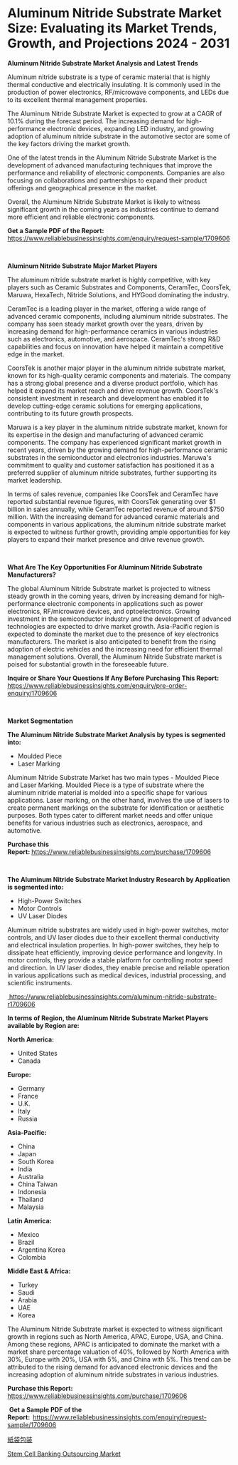 <p><h1>Aluminum Nitride Substrate Market Size: Evaluating its Market Trends, Growth, and Projections 2024 - 2031</h1></p><p><strong>Aluminum Nitride Substrate Market Analysis and Latest Trends</strong></p>
<p><p>Aluminum nitride substrate is a type of ceramic material that is highly thermal conductive and electrically insulating. It is commonly used in the production of power electronics, RF/microwave components, and LEDs due to its excellent thermal management properties.</p><p>The Aluminum Nitride Substrate Market is expected to grow at a CAGR of 10.1% during the forecast period. The increasing demand for high-performance electronic devices, expanding LED industry, and growing adoption of aluminum nitride substrate in the automotive sector are some of the key factors driving the market growth.</p><p>One of the latest trends in the Aluminum Nitride Substrate Market is the development of advanced manufacturing techniques that improve the performance and reliability of electronic components. Companies are also focusing on collaborations and partnerships to expand their product offerings and geographical presence in the market.</p><p>Overall, the Aluminum Nitride Substrate Market is likely to witness significant growth in the coming years as industries continue to demand more efficient and reliable electronic components.</p></p>
<p><strong>Get a Sample PDF of the Report:&nbsp;</strong> <a href="https://www.reliablebusinessinsights.com/enquiry/request-sample/1709606">https://www.reliablebusinessinsights.com/enquiry/request-sample/1709606</a></p>
<p>&nbsp;</p>
<p><strong>Aluminum Nitride Substrate Major Market Players</strong></p>
<p><p>The aluminum nitride substrate market is highly competitive, with key players such as Ceramic Substrates and Components, CeramTec, CoorsTek, Maruwa, HexaTech, Nitride Solutions, and HYGood dominating the industry. </p><p>CeramTec is a leading player in the market, offering a wide range of advanced ceramic components, including aluminum nitride substrates. The company has seen steady market growth over the years, driven by increasing demand for high-performance ceramics in various industries such as electronics, automotive, and aerospace. CeramTec's strong R&D capabilities and focus on innovation have helped it maintain a competitive edge in the market.</p><p>CoorsTek is another major player in the aluminum nitride substrate market, known for its high-quality ceramic components and materials. The company has a strong global presence and a diverse product portfolio, which has helped it expand its market reach and drive revenue growth. CoorsTek's consistent investment in research and development has enabled it to develop cutting-edge ceramic solutions for emerging applications, contributing to its future growth prospects.</p><p>Maruwa is a key player in the aluminum nitride substrate market, known for its expertise in the design and manufacturing of advanced ceramic components. The company has experienced significant market growth in recent years, driven by the growing demand for high-performance ceramic substrates in the semiconductor and electronics industries. Maruwa's commitment to quality and customer satisfaction has positioned it as a preferred supplier of aluminum nitride substrates, further supporting its market leadership.</p><p>In terms of sales revenue, companies like CoorsTek and CeramTec have reported substantial revenue figures, with CoorsTek generating over $1 billion in sales annually, while CeramTec reported revenue of around $750 million. With the increasing demand for advanced ceramic materials and components in various applications, the aluminum nitride substrate market is expected to witness further growth, providing ample opportunities for key players to expand their market presence and drive revenue growth.</p></p>
<p>&nbsp;</p>
<p><strong>What Are The Key Opportunities For Aluminum Nitride Substrate Manufacturers?</strong></p>
<p><p>The global Aluminum Nitride Substrate market is projected to witness steady growth in the coming years, driven by increasing demand for high-performance electronic components in applications such as power electronics, RF/microwave devices, and optoelectronics. Growing investment in the semiconductor industry and the development of advanced technologies are expected to drive market growth. Asia-Pacific region is expected to dominate the market due to the presence of key electronics manufacturers. The market is also anticipated to benefit from the rising adoption of electric vehicles and the increasing need for efficient thermal management solutions. Overall, the Aluminum Nitride Substrate market is poised for substantial growth in the foreseeable future.</p></p>
<p><strong>Inquire or Share Your Questions If Any Before Purchasing This Report:</strong> <a href="https://www.reliablebusinessinsights.com/enquiry/pre-order-enquiry/1709606">https://www.reliablebusinessinsights.com/enquiry/pre-order-enquiry/1709606</a></p>
<p>&nbsp;</p>
<p><strong>Market Segmentation</strong></p>
<p><strong>The Aluminum Nitride Substrate Market Analysis by types is segmented into:</strong></p>
<p><ul><li>Moulded Piece</li><li>Laser Marking</li></ul></p>
<p><p>Aluminum Nitride Substrate Market has two main types - Moulded Piece and Laser Marking. Moulded Piece is a type of substrate where the aluminum nitride material is molded into a specific shape for various applications. Laser marking, on the other hand, involves the use of lasers to create permanent markings on the substrate for identification or aesthetic purposes. Both types cater to different market needs and offer unique benefits for various industries such as electronics, aerospace, and automotive.</p></p>
<p><strong>Purchase this Report:&nbsp;</strong><a href="https://www.reliablebusinessinsights.com/purchase/1709606">https://www.reliablebusinessinsights.com/purchase/1709606</a></p>
<p>&nbsp;</p>
<p><strong>The Aluminum Nitride Substrate Market Industry Research by Application is segmented into:</strong></p>
<p><ul><li>High-Power Switches</li><li>Motor Controls</li><li>UV Laser Diodes</li></ul></p>
<p><p>Aluminum nitride substrates are widely used in high-power switches, motor controls, and UV laser diodes due to their excellent thermal conductivity and electrical insulation properties. In high-power switches, they help to dissipate heat efficiently, improving device performance and longevity. In motor controls, they provide a stable platform for controlling motor speed and direction. In UV laser diodes, they enable precise and reliable operation in various applications such as medical devices, industrial processing, and scientific instruments.</p></p>
<p><a href="https://www.reliablebusinessinsights.com/aluminum-nitride-substrate-r1709606">&nbsp;https://www.reliablebusinessinsights.com/aluminum-nitride-substrate-r1709606</a></p>
<p><strong>In terms of Region, the Aluminum Nitride Substrate Market Players available by Region are:</strong></p>
<p>
    <p> <strong> North America: </strong>
        <ul>
            <li>United States</li>
            <li>Canada</li>
        </ul>
        </p> 
    <p> <strong> Europe: </strong>
        <ul>
            <li>Germany</li>
            <li>France</li>
            <li>U.K.</li>
            <li>Italy</li>
            <li>Russia</li>
        </ul>
        </p> 
    <p> <strong> Asia-Pacific: </strong>
        <ul>
            <li>China</li>
            <li>Japan</li>
            <li>South Korea</li>
            <li>India</li>
            <li>Australia</li>
            <li>China Taiwan</li>
            <li>Indonesia</li>
            <li>Thailand</li>
            <li>Malaysia</li>
        </ul>
        </p> 
    <p> <strong> Latin America: </strong>
        <ul>
            <li>Mexico</li>
            <li>Brazil</li>
            <li>Argentina Korea</li>
            <li>Colombia</li>
        </ul>
        </p> 
    <p> <strong> Middle East & Africa: </strong>
        <ul>
            <li>Turkey</li>
            <li>Saudi</li>
            <li>Arabia</li>
            <li>UAE</li>
            <li>Korea</li>
        </ul>
    </p>
    </p>
<p><p>The Aluminum Nitride Substrate market is expected to witness significant growth in regions such as North America, APAC, Europe, USA, and China. Among these regions, APAC is anticipated to dominate the market with a market share percentage valuation of 40%, followed by North America with 30%, Europe with 20%, USA with 5%, and China with 5%. This trend can be attributed to the rising demand for advanced electronic devices and the increasing adoption of aluminum nitride substrates in various industries.</p></p>
<p><strong>Purchase this Report: </strong><a href="https://www.reliablebusinessinsights.com/purchase/1709606">https://www.reliablebusinessinsights.com/purchase/1709606</a></p>
<p>&nbsp;<strong>Get a Sample PDF of the Report:&nbsp;&nbsp;</strong><a href="https://www.reliablebusinessinsights.com/enquiry/request-sample/1709606">https://www.reliablebusinessinsights.com/enquiry/request-sample/1709606</a></p>
<p><strong></strong></p>
<p><p><a href="https://github.com/mathieurico66/Market-Research-Report-List-2/blob/main/8634502184893.md">紙袋包装</a></p><p><a href="https://issuu.com/reportprime-2/docs/stem-cell-banking-outsourcing-market-size-2030.ppt">Stem Cell Banking Outsourcing Market</a></p></p>